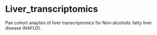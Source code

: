 # Liver_transcriptomics

Pan cohort anaylsis of liver transcriptomics for Non-alcoholic fatty liver disease (NAFLD).

